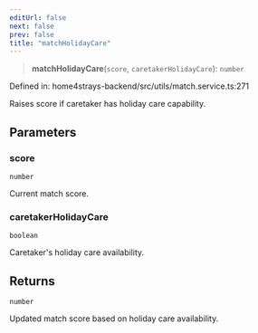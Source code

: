 ```yaml
---
editUrl: false
next: false
prev: false
title: "matchHolidayCare"
---
```


> **matchHolidayCare**(`score`, `caretakerHolidayCare`): `number`

Defined in: home4strays-backend/src/utils/match.service.ts:271

Raises score if caretaker has holiday care capability.

## Parameters

### score

`number`

Current match score.

### caretakerHolidayCare

`boolean`

Caretaker's holiday care availability.

## Returns

`number`

Updated match score based on holiday care availability.
